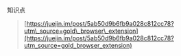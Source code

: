 知识点

> [https://juejin.im/post/5ab50d9b6fb9a028c812cc78?utm\_source=gold\_browser\_extension](https://juejin.im/post/5ab50d9b6fb9a028c812cc78?utm_source=gold_browser_extension)



